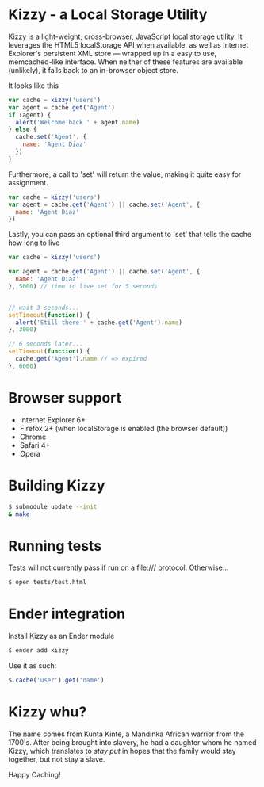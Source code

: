 # Kizzy - a Local Storage Utility

Kizzy is a light-weight, cross-browser, JavaScript local storage utility. It leverages the HTML5 localStorage API when available, as well as Internet Explorer's persistent XML store — wrapped up in a easy to use, memcached-like interface. When neither of these features are available (unlikely), it falls back to an in-browser object store.

It looks like this

``` js
var cache = kizzy('users')
var agent = cache.get('Agent')
if (agent) {
  alert('Welcome back ' + agent.name)
} else {
  cache.set('Agent', {
    name: 'Agent Diaz'
  })
}
```

Furthermore, a call to 'set' will return the value, making it quite easy for assignment.

``` js
var cache = kizzy('users')
var agent = cache.get('Agent') || cache.set('Agent', {
  name: 'Agent Diaz'
})
```

Lastly, you can pass an optional third argument to 'set' that tells the cache how long to live

``` js
var cache = kizzy('users')

var agent = cache.get('Agent') || cache.set('Agent', {
  name: 'Agent Diaz'
}, 5000) // time to live set for 5 seconds


// wait 3 seconds...
setTimeout(function() {
  alert('Still there ' + cache.get('Agent').name)
}, 3000)

// 6 seconds later...
setTimeout(function() {
  cache.get('Agent').name // => expired
}, 6000)
```

# Browser support

  * Internet Explorer 6+
  * Firefox 2+ (when localStorage is enabled (the browser default))
  * Chrome
  * Safari 4+
  * Opera

# Building Kizzy

``` sh
$ submodule update --init
& make
```

# Running tests

Tests will not currently pass if run on a file:/// protocol. Otherwise...

``` sh
$ open tests/test.html
```

# Ender integration

Install Kizzy as an Ender module

``` sh
$ ender add kizzy
```

Use it as such:

``` js
$.cache('user').get('name')
```

# Kizzy whu?

The name comes from Kunta Kinte, a Mandinka African warrior from the 1700's. After being brought into slavery, he had a daughter whom he named Kizzy, which translates to *stay put* in hopes that the family would stay together, but not stay a slave.

Happy Caching!